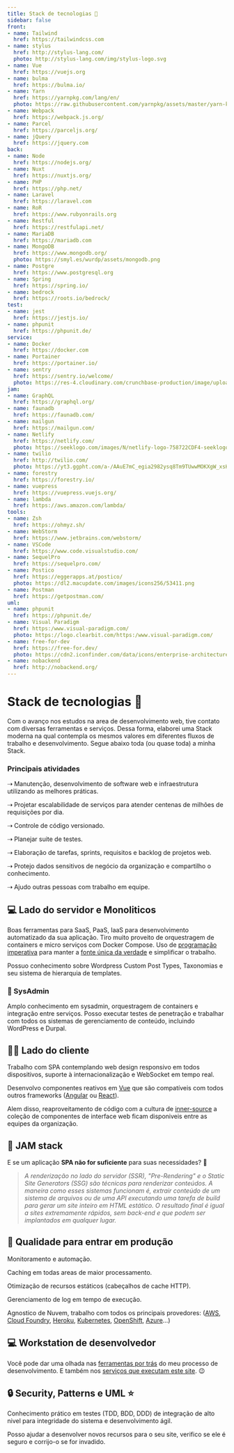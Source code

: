 ```yaml
---
title: Stack de tecnologias 📂
sidebar: false
front:
- name: Tailwind
  href: https://tailwindcss.com
- name: stylus
  href: http://stylus-lang.com/
  photo: http://stylus-lang.com/img/stylus-logo.svg
- name: Vue
  href: https://vuejs.org
- name: bulma
  href: https://bulma.io/
- name: Yarn
  href: https://yarnpkg.com/lang/en/
  photo: https://raw.githubusercontent.com/yarnpkg/assets/master/yarn-kitten-circle.png
- name: Webpack
  href: https://webpack.js.org/
- name: Parcel
  href: https://parceljs.org/
- name: jQuery
  href: https://jquery.com
back:
- name: Node
  href: https://nodejs.org/
- name: Nuxt
  href: https://nuxtjs.org/
- name: PHP
  href: https://php.net/
- name: Laravel
  href: https://laravel.com
- name: RoR
  href: https://www.rubyonrails.org
- name: Restful
  href: https://restfulapi.net/
- name: MariaDB
  href: https://mariadb.com
- name: MongoDB
  href: https://www.mongodb.org/
  photo: https://smyl.es/wurdp/assets/mongodb.png
- name: Postgre
  href: https://www.postgresql.org
- name: Spring
  href: https://spring.io/
- name: bedrock
  href: https://roots.io/bedrock/
test:
- name: jest
  href: https://jestjs.io/
- name: phpunit
  href: https://phpunit.de/
service:
- name: Docker
  href: https://docker.com
- name: Portainer
  href: https://portainer.io/
- name: sentry
  href: https://sentry.io/welcome/
  photo: https://res-4.cloudinary.com/crunchbase-production/image/upload/c_lpad,h_256,w_256,f_auto,q_auto:eco/v1424297929/rhfze61a1pxtxuxny98x.png
jam:
- name: GraphQL
  href: https://graphql.org/
- name: faunadb
  href: https://faunadb.com/
- name: mailgun
  href: https://mailgun.com/
- name: Netlify
  href: https://netlify.com/
  photo: https://seeklogo.com/images/N/netlify-logo-758722CDF4-seeklogo.com.png
- name: twilio
  href: http://twilio.com/
  photo: https://yt3.ggpht.com/a-/AAuE7mC_egia2982ysq8Tm9TUwwMOKXgW_xsHTqiXg=s900-mo-c-c0xffffffff-rj-k-no
- name: forestry
  href: https://forestry.io/
- name: vuepress
  href: https://vuepress.vuejs.org/
- name: lambda
  href: https://aws.amazon.com/lambda/
tools:
- name: Zsh
  href: https://ohmyz.sh/
- name: WebStorm
  href: https://www.jetbrains.com/webstorm/
- name: VSCode
  href: https://www.code.visualstudio.com/
- name: SequelPro
  href: https://sequelpro.com/
- name: Postico
  href: https://eggerapps.at/postico/
  photo: https://dl2.macupdate.com/images/icons256/53411.png
- name: Postman
  href: https://getpostman.com/
uml:
- name: phpunit
  href: https://phpunit.de/
- name: Visual Paradigm
  href: https:/www.visual-paradigm.com/
  photo: https://logo.clearbit.com/https:/www.visual-paradigm.com/
- name: free-for-dev
  href: https://free-for.dev/
  photo: https://cdn2.iconfinder.com/data/icons/enterprise-architecture-togaf-colored/512/Data_architecture-512.png
- name: nobackend
  href: http://nobackend.org/
---
```

# Stack de tecnologias 📂

Com o avanço nos estudos na area de desenvolvimento web, tive contato com diversas ferramentas e serviços. Dessa forma, elaborei uma Stack moderna na qual contempla os mesmos valores em diferentes fluxos de trabalho e desenvolvimento. Segue abaixo toda (ou quase toda) a minha Stack.</br>

### Principais atividades 

⇢ Manutenção, desenvolvimento de software web e infraestrutura utilizando as melhores práticas.

⇢ Projetar escalabilidade de serviços para atender centenas de milhões de requisições por dia.

⇢ Controle de código versionado.

⇢ Planejar suite de testes.

⇢ Elaboração de tarefas, sprints, requisitos e backlog de projetos web.

⇢ Protejo dados sensitivos de negócio da organização e compartilho o conhecimento. 

⇢ Ajudo outras pessoas com trabalho em equipe.

## 💻 Lado do servidor e Monoliticos


<BaseStack group="back" />

Boas ferramentas para SaaS, PaaS, IaaS para desenvolvimento automatizado da sua aplicação.
Tiro muito proveito de orquestragem de containers e micro serviços com Docker Compose. Uso de [programação imperativa](https://pt.wikipedia.org/wiki/Programa%C3%A7%C3%A3o_imperativa) para manter a [fonte única da verdade](https://en.wikipedia.org/wiki/Single_source_of_truth) e simplificar o trabalho.

Possuo conhecimento sobre Wordpress Custom Post Types, Taxonomias e seu sistema de hierarquia de templates.

### 🔐 SysAdmin

Amplo conhecimento em sysadmin, orquestragem de containers e integração entre serviços. Posso executar testes de penetração e trabalhar com todos os sistemas de gerenciamento de conteúdo, incluindo WordPress e Durpal.  



<BaseStack group="service" />

## 👨‍💻 Lado do cliente

Trabalho com SPA contemplando web design responsivo em todos dispositivos, suporte à internacionalização e WebSocket em tempo real.

Desenvolvo componentes reativos em [Vue](https://vuejs.org/) que são compatíveis com todos outros frameworks ([Angular](https://angular.io/) ou [React](https://reactjs.org/)).

<BaseStack group="front" />

Alem disso, reaproveitamento de código com a cultura de [inner-source](https://en.wikipedia.org/wiki/Inner_source) a coleção de componentes de interface web ficam disponiveis entre as equipes da organização.

## 🎯 JAM stack

E se um aplicação __SPA não for suficiente__ para suas necessidades? 🤔 

> *A renderização no lado do servidor (SSR), "Pre-Rendering" e o Static Site Generators (SSG) são técnicas para renderizar conteúdos. 
A maneira como esses sistemas funcionam é, extrair conteúdo de um sistema de arquivos ou de uma API executando uma tarefa de build para gerar um site inteiro em HTML estático.
O resultado final é igual a sites extremamente rápidos, sem back-end e que podem ser implantados em qualquer lugar.*


<BaseStack group="jam" />

## 🚀 Qualidade para entrar em produção

Monitoramento e automação.

Caching em todas areas de maior processamento. 

Otimização de recursos estáticos (cabeçalhos de cache HTTP).

Gerenciamento de log em tempo de execução.

Agnostico de Nuvem, trabalho com todos os principais provedores: ([AWS](https://aws.amazon.com/), [Cloud Foundry](https://www.cloudfoundry.org/), [Heroku](https://heroku.com/), [Kubernetes](https://kubernetes.io/), [OpenShift](https://www.openshift.com/), [Azure](https://azure.microsoft.com/)…)

<BaseStack group="prod" />

## 💻 Workstation de desenvolvedor

Você pode dar uma olhada nas [ferramentas por trás](https://github.com/thomasgroch/dotfiles/blob/master/Brewfile) do meu processo de desenvolvimento. E também nos [serviços que executam este site](https://github.com/thomasgroch/my-awesome-portfolio). 😉

<BaseStack group="tools" />

## 🔒 Security, Patterns e UML ⭐

Conhecimento prático em testes (TDD, BDD, DDD) de integração de alto nivel para integridade do sistema e desenvolvimento ágil.

Posso ajudar a desenvolver novos recursos para o seu site, verifico se ele é seguro e corrijo-o se for invadido.

<BaseStack group="uml" />
